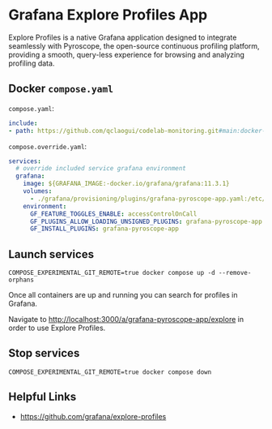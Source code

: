 # Grafana Explore Profiles App

Explore Profiles is a native Grafana application designed to integrate seamlessly with Pyroscope, the open-source continuous profiling platform, providing a smooth, query-less experience for browsing and analyzing profiling data.

## Docker `compose.yaml`

`compose.yaml`:

```yaml
include:
- path: https://github.com/qclaogui/codelab-monitoring.git#main:docker-compose/monolithic-mode/profiles/compose.yaml

```

`compose.override.yaml`:

```yaml
services:
  # override included service grafana environment
  grafana:
    image: ${GRAFANA_IMAGE:-docker.io/grafana/grafana:11.3.1}
    volumes:
      - ./grafana/provisioning/plugins/grafana-pyroscope-app.yaml:/etc/grafana/provisioning/plugins/grafana-pyroscope-app.yaml
    environment:
      GF_FEATURE_TOGGLES_ENABLE: accessControlOnCall
      GF_PLUGINS_ALLOW_LOADING_UNSIGNED_PLUGINS: grafana-pyroscope-app
      GF_INSTALL_PLUGINS: grafana-pyroscope-app

```

## Launch services

```shell
COMPOSE_EXPERIMENTAL_GIT_REMOTE=true docker compose up -d --remove-orphans
```

Once all containers are up and running you can search for profiles in Grafana.

Navigate to <http://localhost:3000/a/grafana-pyroscope-app/explore> in order to use Explore Profiles.

## Stop services

```shell
COMPOSE_EXPERIMENTAL_GIT_REMOTE=true docker compose down
```

## Helpful Links

- <https://github.com/grafana/explore-profiles>
